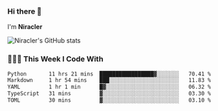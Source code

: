 ### Hi there 👋

I'm **Niracler**

![Niracler's GitHub stats](https://github-readme-stats.vercel.app/api?username=Niracler&show_icons=true)


### 👨🏻‍💻 This Week I Code With

<!--START_SECTION:waka-->

```txt
Python       11 hrs 21 mins  █████████████████▓░░░░░░░   70.41 %
Markdown     1 hr 54 mins    ███░░░░░░░░░░░░░░░░░░░░░░   11.83 %
YAML         1 hr 1 min      █▓░░░░░░░░░░░░░░░░░░░░░░░   06.32 %
TypeScript   31 mins         ▓░░░░░░░░░░░░░░░░░░░░░░░░   03.30 %
TOML         30 mins         ▓░░░░░░░░░░░░░░░░░░░░░░░░   03.10 %
```

<!--END_SECTION:waka-->
